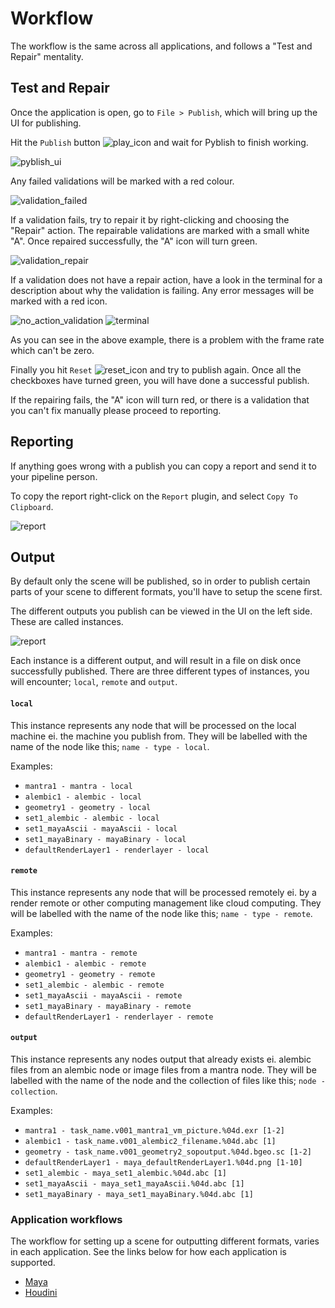 # Workflow

The workflow is the same across all applications, and follows a "Test and Repair" mentality.

## Test and Repair

Once the application is open, go to ```File > Publish```, which will bring up the UI for publishing.

Hit the ```Publish``` button ![play_icon](play_icon.png "play_icon screengrab") and wait for Pyblish to finish working.

![pyblish_ui](pyblish_ui.png "pyblish UI screengrab")

Any failed validations will be marked with a red colour.

![validation_failed](validation_failed.png "validation_failed screengrab")

If a validation fails, try to repair it by right-clicking and choosing the "Repair" action. The repairable validations are marked with a small white "A". Once repaired successfully, the "A" icon will turn green.

![validation_repair](validation_repair.png "validation_repair screengrab")

If a validation does not have a repair action, have a look in the terminal for a description about why the validation is failing. Any error messages will be marked with a red icon.

![no_action_validation](no_action_validation.png "no_action_validation screengrab") ![terminal](terminal.png "terminal screengrab")

As you can see in the above example, there is a problem with the frame rate which can't be zero.

Finally you hit ```Reset``` ![reset_icon](reset_icon.png "reset_icon screengrab") and try to publish again. Once all the checkboxes have turned green, you will have done a successful publish.

If the repairing fails, the "A" icon will turn red, or there is a validation that you can't fix manually please proceed to reporting.

## Reporting

If anything goes wrong with a publish you can copy a report and send it to your pipeline person.

To copy the report right-click on the ```Report``` plugin, and select ```Copy To Clipboard```.

![report](report.png "report screengrab")

## Output

By default only the scene will be published, so in order to publish certain parts of your scene to different formats, you'll have to setup the scene first.

The different outputs you publish can be viewed in the UI on the left side. These are called instances.

![report](instances.png "instances screengrab")

Each instance is a different output, and will result in a file on disk once successfully published. There are three different types of instances, you will encounter; ```local```, ```remote``` and ```output```.

#### ```local```

This instance represents any node that will be processed on the local machine ei. the machine you publish from. They will be labelled with the name of the node like this; ```name - type - local```.

Examples:

- ```mantra1 - mantra - local```
- ```alembic1 - alembic - local```
- ```geometry1 - geometry - local```
- ```set1_alembic - alembic - local```
- ```set1_mayaAscii - mayaAscii - local```
- ```set1_mayaBinary - mayaBinary - local```
- ```defaultRenderLayer1 - renderlayer - local```

#### ```remote```

This instance represents any node that will be processed remotely ei. by a render remote or other computing management like cloud computing. They will be labelled with the name of the node like this; ```name - type - remote```.

Examples:

- ```mantra1 - mantra - remote```
- ```alembic1 - alembic - remote```
- ```geometry1 - geometry - remote```
- ```set1_alembic - alembic - remote```
- ```set1_mayaAscii - mayaAscii - remote```
- ```set1_mayaBinary - mayaBinary - remote```
- ```defaultRenderLayer1 - renderlayer - remote```

#### ```output```

This instance represents any nodes output that already exists ei. alembic files from an alembic node or image files from a mantra node. They will be labelled with the name of the node and the collection of files like this; ```node - collection```.

Examples:

- ```mantra1 - task_name.v001_mantra1_vm_picture.%04d.exr [1-2]```
- ```alembic1 - task_name.v001_alembic2_filename.%04d.abc [1]```
- ```geometry - task_name.v001_geometry2_sopoutput.%04d.bgeo.sc [1-2]```
- ```defaultRenderLayer1 - maya_defaultRenderLayer1.%04d.png [1-10]```
- ```set1_alembic - maya_set1_alembic.%04d.abc [1]```
- ```set1_mayaAscii - maya_set1_mayaAscii.%04d.abc [1]```
- ```set1_mayaBinary - maya_set1_mayaBinary.%04d.abc [1]```

### Application workflows

The workflow for setting up a scene for outputting different formats, varies in each application. See the links below for how each application is supported.

- [Maya](maya.md)
- [Houdini](houdini.md)
